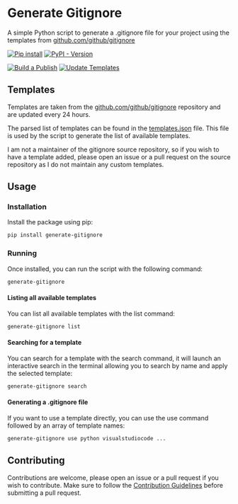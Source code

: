 # Generate Gitignore

A simple Python script to generate a .gitignore file for your project using the templates from [github.com/github/gitignore](https://github.com/github/gitignore)

[![Pip install](https://img.shields.io/badge/pip_install-generate--gitignore-blue)](https://pypi.org/project/generate-gitignore/)
[![PyPI - Version](https://img.shields.io/pypi/v/generate-gitignore)](https://pypi.org/project/generate-gitignore/#history)

[![Build a Publish](https://github.com/kristiankunc/generate-gitignore/actions/workflows/build-and-publish.yml/badge.svg?event=release)](https://github.com/kristiankunc/generate-gitignore/actions/workflows/build-and-publish.yml)
[![Update Templates](https://github.com/kristiankunc/generate-gitignore/actions/workflows/update-templates.yaml/badge.svg?event=schedule)](https://github.com/kristiankunc/generate-gitignore/actions/workflows/update-templates.yaml)

## Templates

Templates are taken from the [github.com/github/gitignore](https://github.com/github/gitignore) repository and are updated every 24 hours.

The parsed list of templates can be found in the [templates.json](templates.json) file. This file is used by the script to generate the list of available templates.

I am not a maintainer of the gitignore source repository, so if you wish to have a template added, please open an issue or a pull request on the source repository as I do not maintain any custom templates.

## Usage

### Installation

Install the package using pip:

```bash
pip install generate-gitignore
```

### Running

Once installed, you can run the script with the following command:

```bash
generate-gitignore
```

#### Listing all available templates

You can list all available templates with the list command:

```bash
generate-gitignore list
```

#### Searching for a template

You can search for a template with the search command, it will launch an interactive search in the terminal allowing you to search by name and apply the selected template:

```bash
generate-gitignore search
```

#### Generating a .gitignore file

If you want to use a template directly, you can use the use command followed by an array of template names:

```bash
generate-gitignore use python visualstudiocode ...
```

## Contributing

Contributions are welcome, please open an issue or a pull request if you wish to contribute. Make sure to follow the [Contribution Guidelines](CONTRIBUTING.md) before submitting a pull request.
